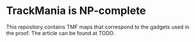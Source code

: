 TrackMania is NP-complete
======================

This repository contains TMF maps that correspond to the gadgets used in the proof. The article can be found at TODO.
